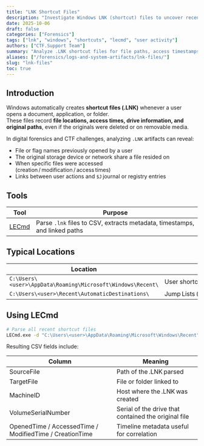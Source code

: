 ```yaml
---
title: "LNK Shortcut Files"
description: "Investigate Windows LNK (shortcut) files to uncover recently accessed documents, external drives, and user activity."
date: 2025-10-06
draft: false
categories: ["Forensics"]
tags: ["lnk", "windows", "shortcuts", "lecmd", "user activity"]
authors: ["CTF.Support Team"]
summary: "Analyze .LNK shortcut files for file paths, access timestamps, and link metadata that reveal user behavior and file history."
aliases: ["/forensics/logs-and-system-artifacts/lnk-files/"]
slug: "lnk-files"
toc: true
---
```


## Introduction

Windows automatically creates **shortcut files (.LNK)** whenever a user opens a document, application, or folder.  
These files record **file locations, access times, drive information, and original paths**, even if the originals were deleted or on removable media.

In digital forensics and CTF challenges, analyzing `.LNK` artifacts can reveal:

- File or flag names previously opened by a user  
- The original storage device or network share a file resided on  
- When specific files were accessed (creation / modification / access times)  
- Links between user actions and `$J` journal or registry entries

## Tools

| Tool                                                | Purpose                                                                    |
|-----------------------------------------------------|----------------------------------------------------------------------------|
| [LECmd](https://ericzimmerman.github.io/#!index.md) | Parse `.lnk` files to CSV, extracts metadata, timestamps, and linked paths |

## Typical Locations

| Location                                                    | Purpose                             |
|-------------------------------------------------------------|-------------------------------------|
| `C:\Users\<user>\AppData\Roaming\Microsoft\Windows\Recent\` | User shortcut cache (recent files)  |
| `C:\Users\<user>\Recent\AutomaticDestinations\`             | Jump Lists (binary .lnk containers) |

## Using LECmd

```bash
# Parse all recent shortcut files
LECmd.exe -d "C:\Users\<user>\AppData\Roaming\Microsoft\Windows\Recent" --csv "out/"
```

Resulting CSV fields include:

| Column                                                  | Meaning                                              |
|---------------------------------------------------------|------------------------------------------------------|
| SourceFile                                              | Path of the .LNK parsed                              |
| TargetFile                                              | File or folder linked to                             |
| MachineID                                               | Host where the .LNK was created                      |
| VolumeSerialNumber                                      | Serial of the drive that contained the original file |
| OpenedTime / AccessedTime / ModifiedTime / CreationTime | Timeline metadata useful for correlation             |
